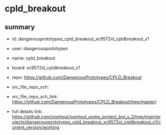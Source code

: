 # cpld_breakout
 
## summary 
* id: dangerousprototypes_cpld_breakout_xc9572xl_cpldbreakout_v1
* user: dangerousprototypes
* name: cpld_breakout
* board: xc9572xl_cpldbreakout_v1
* repo: https://github.com/DangerousPrototypes/CPLD_Breakout



* src_file_repo_sch: 
* src_file_repo_sch_link: https://github.com/DangerousPrototypes/CPLD_Breakout/tree/master/
* full details link: https://github.com/oomlout/oomlout_oomp_project_bot_v_2/tree/main/projects/dangerousprototypes_cpld_breakout_xc9572xl_cpldbreakout_v1/current_version/working  







